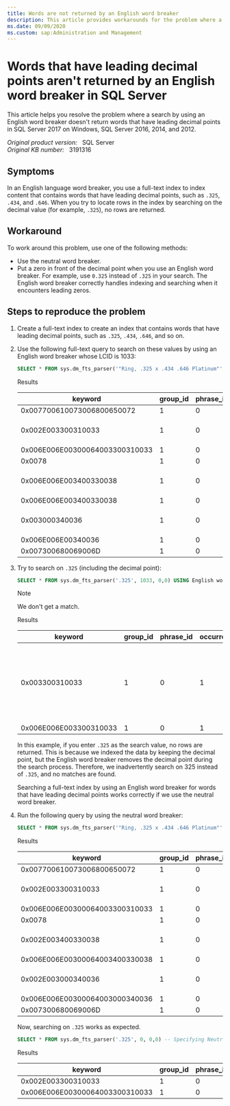 ```yaml
---
title: Words are not returned by an English word breaker
description: This article provides workarounds for the problem where a search by using an English word breaker doesn't return words that have leading decimal points in SQL Server 2017 on Windows, SQL Server 2016, 2014, and 2012.
ms.date: 09/09/2020
ms.custom: sap:Administration and Management
---
```

# Words that have leading decimal points aren't returned by an English word breaker in SQL Server

This article helps you resolve the problem where a search by using an English word breaker doesn't return words that have leading decimal points in SQL Server 2017 on Windows, SQL Server 2016, 2014, and 2012.

_Original product version:_ &nbsp; SQL Server  
_Original KB number:_ &nbsp; 3191316

## Symptoms

In an English language word breaker, you use a full-text index to index content that contains words that have leading decimal points, such as `.325`, `.434`, and `.646`. When you try to locate rows in the index by searching on the decimal value (for example, `.325`), no rows are returned.

## Workaround

To work around this problem, use one of the following methods:

- Use the neutral word breaker.
- Put a zero in front of the decimal point when you use an English word breaker. For example, use `0.325` instead of `.325` in your search. The English word breaker correctly handles indexing and searching when it encounters leading zeros.

## Steps to reproduce the problem

1. Create a full-text index to create an index that contains words that have leading decimal points, such as `.325`, `.434`, `.646`, and so on.

2. Use the following full-text query to search on these values by using an English word breaker whose LCID is 1033:

    ```sql
    SELECT * FROM sys.dm_fts_parser('"Ring, .325 x .434 .646 Platinum"', 1033, 0,0)
    ```

    Results

    | keyword| group_id| phrase_id| occurrence| special_term| display_term| Notes |
    |---|---|---|---|---|---|---|
    |0x007700610073006800650072|1|0|1|Exact Match|Ring||
    |0x002E003300310033|1|0|2|Exact Match|.325|Keeps the decimal|
    |0x006E006E00300064003300310033|1|0|2|Exact Match|nn0d325||
    |0x0078|1|0|3|Noise Word|x||
    |0x006E006E003400330038|1|0|4|Exact Match|.434|Keeps the decimal|
    |0x006E006E003400330038|1|0|4|Exact Match|nn434||
    |0x003000340036|1|0|5|Exact Match|.646|Keeps the decimal|
    |0x006E006E00340036|1|0|5|Exact Match|nn46||
    |0x007300680069006D|1|0|6|Exact Match|Platinum||

3. Try to search on `.325` (including the decimal point):

    ```sql
    SELECT * FROM sys.dm_fts_parser('.325', 1033, 0,0) USING English word breaker TO specify the ".325" search term.
    ```

    > [!NOTE]
    > We don't get a match.

    Results

    | keyword| group_id| phrase_id|occurrence| special_term| display_term| Notes |
    |---|---|---|---|---|---|---|
    |0x003300310033|1|0|1|Exact Match|325|Removes the decimal when searching and 325 <> .325, so no row returned|
    |0x006E006E003300310033|1|0|1|Exact Match|nn325||

    In this example, if you enter `.325` as the search value, no rows are returned. This is because we indexed the data by keeping the decimal point, but the English word breaker removes the decimal point during the search process. Therefore, we inadvertently search on 325 instead of `.325`, and no matches are found.

    Searching a full-text index by using an English word breaker for words that have leading decimal points works correctly if we use the neutral word breaker.

4. Run the following query by using the neutral word breaker:

    ```sql
    SELECT * FROM sys.dm_fts_parser('"Ring, .325 x .434 .646 Platinum"', 0, 0,0)
    ```

    Results

    | keyword| group_id| phrase_id| occurrence| special_term| display_term| Notes |
    |---|---|---|---|---|---|---|
    |0x007700610073006800650072|1|0|1|Exact Match|Ring||
    |0x002E003300310033|1|0|2|Exact Match|.325|Keeps the decimal|
    |0x006E006E00300064003300310033|1|0|2|Exact Match|nn0d325||
    |0x0078|1|0|3|Noise Word|x||
    |0x002E003400330038|1|0|4|Exact Match|.434|Keeps the decimal|
    |0x006E006E00300064003400330038|1|0|4|Exact Match|nn0d434||
    |0x002E003000340036|1|0|5|Exact Match|.646|Keeps the decimal|
    |0x006E006E00300064003000340036|1|0|5|Exact Match|nn0d646||
    |0x007300680069006D|1|0|6|Exact Match|Platinum||

    Now, searching on `.325` works as expected.

    ```sql
    SELECT * FROM sys.dm_fts_parser('.325', 0, 0,0) -- Specifying Neutral word breaker.
    ```

    Results

    | keyword| group_id| phrase_id| occurrence| special_term| display_term| Notes |
    |---|---|---|---|---|---|---|
    |0x002E003300310033|1|0|1|Exact Match|.325||
    |0x006E006E00300064003300310033|1|0|1|Exact Match|nn0d325||
